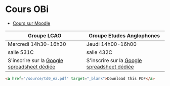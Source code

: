 # Cours OBi 

- [Cours sur Moodle](https://moodlesupd.script.univ-paris-diderot.fr/course/view.php?id=10115)  

Groupe LCAO | Groupe Etudes Anglophones  
------------ | -------------
Mercredi 14h30-16h30 | Jeudi 14h00-16h00  
salle 531C | salle 432C  
S'inscrire sur la [Google spreadsheet dédiée](https://goo.gl/BiyVmh) | S'inscrire sur la [Google spreadsheet dédiée](https://goo.gl/h1SvhX)  


```html
<a href="/source/td0_ea.pdf" target="_blank">Download this PDF</a>
```
